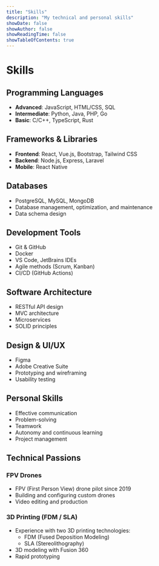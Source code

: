 ```yaml
---
title: "Skills"
description: "My technical and personal skills"
showDate: false
showAuthor: false
showReadingTime: false
showTableOfContents: true
---
```


# Skills

## Programming Languages
- **Advanced**: JavaScript, HTML/CSS, SQL
- **Intermediate**: Python, Java, PHP, Go
- **Basic**: C/C++, TypeScript, Rust

## Frameworks & Libraries
- **Frontend**: React, Vue.js, Bootstrap, Tailwind CSS
- **Backend**: Node.js, Express, Laravel
- **Mobile**: React Native

## Databases
- PostgreSQL, MySQL, MongoDB
- Database management, optimization, and maintenance
- Data schema design

## Development Tools
- Git & GitHub
- Docker
- VS Code, JetBrains IDEs
- Agile methods (Scrum, Kanban)
- CI/CD (GitHub Actions)

## Software Architecture
- RESTful API design
- MVC architecture
- Microservices
- SOLID principles

## Design & UI/UX
- Figma
- Adobe Creative Suite
- Prototyping and wireframing
- Usability testing

## Personal Skills
- Effective communication
- Problem-solving
- Teamwork
- Autonomy and continuous learning
- Project management

## Technical Passions

### FPV Drones
- FPV (First Person View) drone pilot since 2019
- Building and configuring custom drones
- Video editing and production

### 3D Printing (FDM / SLA)
- Experience with two 3D printing technologies:
    - FDM (Fused Deposition Modeling)
    - SLA (Stereolithography)
- 3D modeling with Fusion 360
- Rapid prototyping